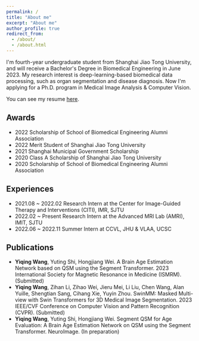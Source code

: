 ```yaml
---
permalink: /
title: "About me"
excerpt: "About me"
author_profile: true
redirect_from: 
  - /about/
  - /about.html
---
```


I'm fourth-year undergraduate student from Shanghai Jiao Tong University, and will receive a Bachelor's Degree in Biomedical Engineering in June 2023. My research interest is deep-learning-based biomedical data processing, such as organ segmentation and disease diagnosis. Now I'm applying for a Ph.D. program in Medical Image Analysis & Computer Vision.

You can see my resume [here](https://github.com/yqwang01/yqwang01.github.io/blob/master/_data/resume_ENG.pdf).

## Awards

- 2022 Scholarship of School of Biomedical Engineering Alumni Association
- 2022 Merit Student of Shanghai Jiao Tong University
- 2021 Shanghai Municipal Government Scholarship
- 2020 Class A Scholarship of Shanghai Jiao Tong University
- 2020 Scholarship of School of Biomedical Engineering Alumni Association

## Experiences

- 2021.08 ~ 2022.02 Research Intern at the Center for Image-Guided Therapy and Interventions (CITI), IMR, SJTU
- 2022.02 ~ Present Research Intern at the Advanced MRI Lab (AMRI), IMIT, SJTU
- 2022.06 ~ 2022.11 Summer Intern at CCVL, JHU & VLAA, UCSC

## Publications

- **Yiqing Wang**, Yuting Shi, Hongjiang Wei. A Brain Age Estimation Network based on QSM using the Segment Transformer. 2023 International Society for Magnetic Resonance in Medicine (ISMRM). (Submitted)
- **Yiqing Wang**, Zihan Li, Zihao Wei, Jieru Mei, Li Liu, Chen Wang, Alan Yuille, Shengtian Sang, Cihang Xie, Yuyin Zhou. SwinMM: Masked Multi-view with Swin Transformers for 3D Medical Image Segmentation. 2023 IEEE/CVF Conference on Computer Vision and Pattern Recognition (CVPR). (Submitted)
- **Yiqing Wang**, Yuting Shi, Hongjiang Wei. Segment QSM for Age Evaluation: A Brain Age Estimation Network on QSM using the Segment Transformer. NeuroImage. (In preparation)
